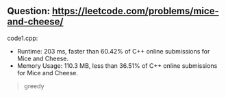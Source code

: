 ## Question: https://leetcode.com/problems/mice-and-cheese/

code1.cpp:
* Runtime: 203 ms, faster than 60.42% of C++ online submissions for Mice and Cheese.
* Memory Usage: 110.3 MB, less than 36.51% of C++ online submissions for Mice and Cheese.
> greedy